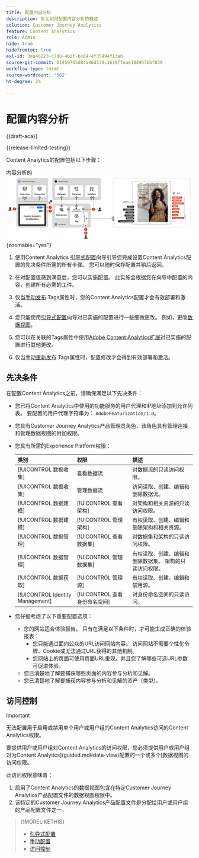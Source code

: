 ```yaml
---
title: 配置内容分析
description: 有关如何配置内容分析的概述
solution: Customer Journey Analytics
feature: Content Analytics
role: Admin
hide: true
hidefromtoc: true
exl-id: 3ea46223-c7d0-4b1f-bc84-4f35494f13a0
source-git-commit: 01459765d84a46d170c1619ffeae184957bbf839
workflow-type: tm+mt
source-wordcount: '562'
ht-degree: 2%

---
```


# 配置内容分析

{{draft-aca}}

{{release-limited-testing}}

Content Analytics的配置包括以下步骤：

内容分析的![配置](../assets/aca-configuration.svg){zoomable="yes"}

1. 使用Content Analytics [引导式配置](guided.md)向导引导您完成设置Content Analytics配置的先决条件所需的所有步骤。 您可以随时保存配置并稍后返回。
1. 在对配置值感到满意后，您可以实施配置。 此实施会根据您在向导中配置的内容，创建所有必需的工件。
1. 仅当[手动发布](manual.md) Tags属性时，您的Content Analytics配置才会有效部署和激活。

1. 您只能使用[引导式配置](guided.md)向导对已实施的配置进行一些细微更改。 例如，更改[数据视图](/help/data-views/data-views.md)。
1. 您可以在关联的Tags属性中使用[Adobe Content Analytics扩展](https://experienceleague.adobe.com/en/docs/experience-platform/tags/extensions/client/content-analytics/overview)对已实施的配置进行其他更改。
1. 仅当[手动重新发布](manual.md) Tags属性时，配置修改才会得到有效部署和激活。


## 先决条件

在配置Content Analytics之前，请确保满足以下先决条件：

* 您已将Content Analytics中使用的功能服务的用户代理和IP地址添加到允许列表。 要配置的用户代理字符串为： <code>AdobeFeaturization/1.0</code>。
* 您具有Customer Journey Analytics产品管理员角色，该角色具有管理连接和管理数据视图的附加权限。
* 您具有所需的Experience Platform权限：

  | 类别 | 权限 | 描述 |
  |---|---|---|
  | [!UICONTROL 数据收集] | 查看数据流 | 对数据流的只读访问权限。 |
  | [!UICONTROL 数据收集] | 管理数据流 | 访问读取、创建、编辑和删除数据流。 |
  | [!UICONTROL 数据建模] | [!UICONTROL 查看架构] | 对架构和相关资源的只读访问权限。 |
  | [!UICONTROL 数据建模] | [!UICONTROL 管理架构] | 有权读取、创建、编辑和删除架构和相关资源。 |
  | [!UICONTROL 数据管理] | [!UICONTROL 查看数据集] | 对数据集和架构的只读访问权限。 |
  | [!UICONTROL 数据管理] | [!UICONTROL 管理数据集] | 有权读取、创建、编辑和删除数据集。 架构的只读访问权限。 |
  | [!UICONTROL 数据获取] | [!UICONTROL 管理源] | 有权读取、创建、编辑和禁用源。 |
  | [!UICONTROL Identity Management] | [!UICONTROL 查看身份命名空间] | 对身份命名空间的只读访问。 |

* 您仔细考虑了以下重要配置选项：

   * 您的网站适合体验报告。 只有在满足以下条件时，才可能生成正确的体验报表：
      * 您只能通过面向公众的URL访问网站内容。 访问网站不需要个性化令牌、Cookie或无法通过URL获得的其他机制。
      * 您网站上的页面可使用页面URL重现，并且您了解哪些可选URL参数可促进体验。
   * 您已清楚地了解要捕获哪些页面的内容参与分析和见解。
   * 您已清楚地了解要捕获内容参与分析和见解的资产（类型）。


## 访问控制

>[!IMPORTANT]
>
>无法配置用于启用或禁用单个用户或用户组的Content Analytics访问的Content Analytics权限。
>

要提供用户或用户组对Content Analytics的访问权限，您必须提供用户或用户组对为Content Analytics](guided.md#data-view)配置的一个或多个[数据视图的访问权限。

此访问权限意味着：

1. 启用了Content Analytics的数据视图包含在特定Customer Journey Analytics产品配置文件的数据视图权限中。
1. 该特定的Customer Journey Analytics产品配置文件是分配给用户或用户组的产品配置文件之一。

>[!MORELIKETHIS]
>
>* [引导式配置](guided.md)
>* [手动配置](manual.md)
>* [访问控制](/help/technotes/access-control.md)
>

